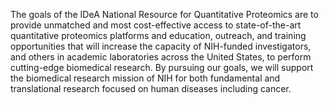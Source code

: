 The goals of the IDeA National Resource for Quantitative Proteomics are to provide unmatched and most cost-effective access to state-of-the-art quantitative proteomics platforms and education, outreach, and training opportunities that will increase the capacity of NIH-funded investigators, and others in academic laboratories across the United States, to perform cutting-edge biomedical research. By pursuing our goals, we will support the biomedical research mission of NIH for both fundamental and translational research focused on human diseases including cancer.
